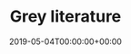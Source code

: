 ---
title: 'Grey literature'
field: 'cg.howPublished'
slug: 'cg-howPublished'
description: 'How the item was published, if the publishing method is nonstandard. For example: Formally Published, Grey Literature.'
required: False
vocabulary: 'cg-howPublished.txt'
date: '2019-05-04T00:00:00+00:00'
---